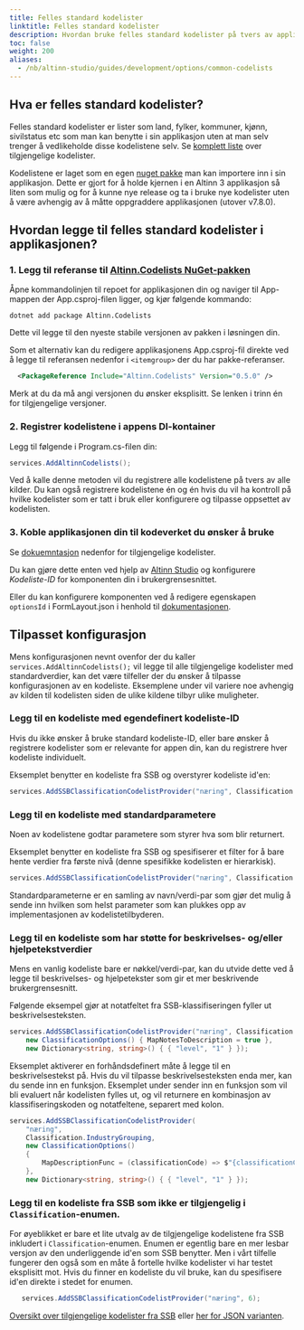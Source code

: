 ```yaml
---
title: Felles standard kodelister
linktitle: Felles standard kodelister
description: Hvordan bruke felles standard kodelister på tvers av applikasjoner i Altinn 3? 
toc: false
weight: 200
aliases:
  - /nb/altinn-studio/guides/development/options/common-codelists
---
```


## Hva er felles standard kodelister?
 Felles standard kodelister er lister som land, fylker, kommuner, kjønn, sivilstatus etc som man kan benytte i sin applikasjon uten at man selv trenger å vedlikeholde disse kodelistene selv. Se [komplett liste](https://github.com/Altinn/codelists-lib-dotnet#available-codelists) over tilgjengelige kodelister.

 
 Kodelistene er laget som en egen [nuget pakke](https://www.nuget.org/packages/Altinn.Codelists) man kan importere inn i sin applikasjon. Dette er gjort for å holde kjernen i en Altinn 3 applikasjon så liten som mulig og for å kunne nye release og ta i bruke nye kodelister uten å være avhengig av å måtte oppgraddere applikasjonen (utover v7.8.0).

## Hvordan legge til felles standard kodelister i applikasjonen?
### 1. Legg til referanse til [Altinn.Codelists NuGet-pakken](https://www.nuget.org/packages/Altinn.Codelists)  
   Åpne kommandolinjen til repoet for applikasjonen din og naviger til App-mappen der App.csproj-filen ligger, og kjør følgende kommando:

   ```shell
   dotnet add package Altinn.Codelists
   ```
   Dette vil legge til den nyeste stabile versjonen av pakken i løsningen din.

   Som et alternativ kan du redigere applikasjonens App.csproj-fil direkte ved å legge til referansen nedenfor i `<itemgroup>` der du har pakke-referanser. 
   ```xml
     <PackageReference Include="Altinn.Codelists" Version="0.5.0" />     
   ```
   Merk at du da må angi versjonen du ønsker eksplisitt. Se lenken i trinn én for tilgjengelige versjoner.

### 2. Registrer kodelistene i appens DI-kontainer  
   Legg til følgende i Program.cs-filen din:
   ```csharp
   services.AddAltinnCodelists();
   ```
   Ved å kalle denne metoden vil du registrere alle kodelistene på tvers av alle kilder. Du kan også registrere kodelistene én og én hvis du vil ha kontroll på hvilke kodelister som er tatt i bruk eller konfigurere og tilpasse oppsettet av kodelisten.

### 3. Koble applikasjonen din til kodeverket du ønsker å bruke  
   Se [dokuemntasjon](https://github.com/Altinn/codelists-lib-dotnet#available-codelists) nedenfor for tilgjengelige kodelister.

   Du kan gjøre dette enten ved hjelp av [Altinn Studio](https://altinn.studio) og konfigurere *Kodeliste-ID* for komponenten din i brukergrensesnittet.

   Eller du kan konfigurere komponenten ved å redigere egenskapen `optionsId` i FormLayout.json i henhold til [dokumentasjonen](/altinn-studio/guides/development/options/#connect-the-component-to-options-code-list).

## Tilpasset konfigurasjon
Mens konfigurasjonen nevnt ovenfor der du kaller `services.AddAltinnCodelists();` vil legge til alle tilgjengelige kodelister med standardverdier, kan det være tilfeller der du ønsker å tilpasse konfigurasjonen av en kodeliste. Eksemplene under vil variere noe avhengig av kilden til kodelisten siden de ulike kildene tilbyr ulike muligheter.

### Legg til en kodeliste med egendefinert kodeliste-ID
Hvis du ikke ønsker å bruke standard kodeliste-ID, eller bare ønsker å registrere kodelister som er relevante for appen din, kan du registrere hver kodeliste individuelt.

Eksemplet benytter en kodeliste fra SSB og overstyrer kodeliste id'en:
```csharp
services.AddSSBClassificationCodelistProvider("næring", Classification.IndustryGrouping);
```

### Legg til en kodeliste med standardparametere
Noen av kodelistene godtar parametere som styrer hva som blir returnert.

Eksemplet benytter en kodeliste fra SSB og spesifiserer et filter for å bare hente verdier fra første nivå (denne spesifikke kodelisten er hierarkisk).

```csharp
services.AddSSBClassificationCodelistProvider("næring", Classification.IndustryGrouping, new Dictionary<string, string>() { { "level", "1" } });
```
Standardparameterne er en samling av navn/verdi-par som gjør det mulig å sende inn hvilken som helst parameter som kan plukkes opp av implementasjonen av kodelistetilbyderen.

### Legg til en kodeliste som har støtte for beskrivelses- og/eller hjelpetekstverdier
Mens en vanlig kodeliste bare er nøkkel/verdi-par, kan du utvide dette ved å legge til beskrivelses- og hjelpetekster som gir et mer beskrivende brukergrensesnitt.

Følgende eksempel gjør at notatfeltet fra SSB-klassifiseringen fyller ut beskrivelsesteksten.

```csharp
services.AddSSBClassificationCodelistProvider("næring", Classification.IndustryGrouping,
    new ClassificationOptions() { MapNotesToDescription = true },
    new Dictionary<string, string>() { { "level", "1" } });
```
Eksemplet aktiverer en forhåndsdefinert måte å legge til en beskrivelsestekst på. Hvis du vil tilpasse beskrivelsesteksten enda mer, kan du sende inn en funksjon. Eksemplet under sender inn en funksjon som vil bli evaluert når kodelisten fylles ut, og vil returnere en kombinasjon av klassifiseringskoden og notatfeltene, separert med kolon.

```csharp
services.AddSSBClassificationCodelistProvider(
    "næring",
    Classification.IndustryGrouping,
    new ClassificationOptions() 
    { 
        MapDescriptionFunc = (classificationCode) => $"{classificationCode.Code}: {classificationCode.Notes}" 
    },
    new Dictionary<string, string>() { { "level", "1" } });
```

### Legg til en kodeliste fra SSB som ikke er tilgjengelig i `Classification`-enumen.
For øyeblikket er bare et lite utvalg av de tilgjengelige kodelistene fra SSB inkludert i `Classification`-enumen. Enumen er egentlig bare en mer lesbar versjon av den underliggende id'en som SSB benytter. Men i vårt tilfelle fungerer den også som en måte å fortelle hvilke kodelister vi har testet eksplisitt mot. Hvis du finner en kodeliste du vil bruke, kan du spesifisere id'en direkte i stedet for enumen.

```csharp
   services.AddSSBClassificationCodelistProvider("næring", 6);
```

[Oversikt over tilgjengelige kodelister fra SSB](https://www.ssb.no/klass/) eller [her for JSON varianten](https://data.ssb.no/api/klass/v1/classifications).